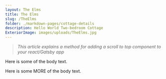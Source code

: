 ```yaml
---
layout: The Elms
title: The Elms
slug: /TheElms
folder: ./markdown-pages/cottage-details
description: Hello World Two-bedroom Cottage
ExteriorImage: images/uploads/TheElms.jpg
---
```


> _This article explains a method for adding a scroll to top component to your react/Gatsby app_

Here is some of the body text.

Here is some MORE of the body text.

